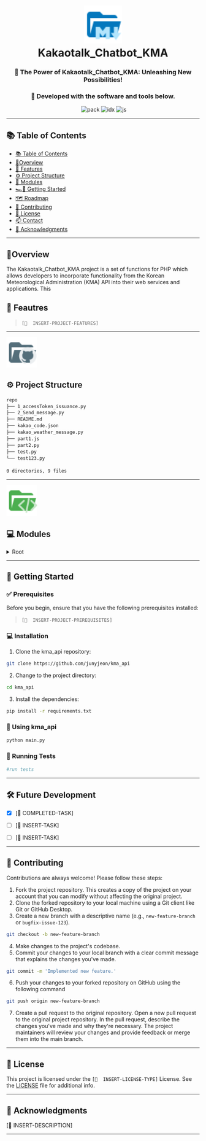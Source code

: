 <div align="center">
<h1 align="center">
<img src="https://raw.githubusercontent.com/PKief/vscode-material-icon-theme/ec559a9f6bfd399b82bb44393651661b08aaf7ba/icons/folder-markdown-open.svg" width="100" />
<br>
Kakaotalk_Chatbot_KMA
</h1>
<h3 align="center">📍 The Power of Kakaotalk_Chatbot_KMA: Unleashing New Possibilities!</h3>
<h3 align="center">🚀 Developed with the software and tools below.</h3>
<p align="center">

<img src="https://img.shields.io/badge/JavaScript-F7DF1E.svg?style=for-the-badge&logo=JavaScript&logoColor=black" alt="" />
<img src="https://img.shields.io/badge/JSON-000000.svg?style=for-the-badge&logo=JSON&logoColor=white" alt="pack" />
<img src="https://img.shields.io/badge/Python-3776AB.svg?style=for-the-badge&logo=Python&logoColor=white" alt="idx" />
<img src="https://img.shields.io/badge/Markdown-000000.svg?style=for-the-badge&logo=Markdown&logoColor=white" alt="js" />
</p>

</div>

---
## 📚 Table of Contents
- [📚 Table of Contents](#-table-of-contents)
- [📍Overview](#-introdcution)
- [🔮 Features](#-features)
- [⚙️ Project Structure](#project-structure)
- [🧩 Modules](#modules)
- [🏎💨 Getting Started](#-getting-started)
- [🗺 Roadmap](#-roadmap)
- [🤝 Contributing](#-contributing)
- [🪪 License](#-license)
- [📫 Contact](#-contact)
- [🙏 Acknowledgments](#-acknowledgments)

---

## 📍Overview

The Kakaotalk_Chatbot_KMA project is a set of functions for PHP which allows developers to incorporate functionality from the Korean Meteorological Administration (KMA) API into their web services and applications. This

## 🔮 Feautres

> `[📌  INSERT-PROJECT-FEATURES]`

---

<img src="https://raw.githubusercontent.com/PKief/vscode-material-icon-theme/ec559a9f6bfd399b82bb44393651661b08aaf7ba/icons/folder-github-open.svg" width="80" />

## ⚙️ Project Structure

```bash
repo
├── 1_accessToken_issuance.py
├── 2_Send_message.py
├── README.md
├── kakao_code.json
├── kakao_weather_message.py
├── part1.js
├── part2.py
├── test.py
└── test123.py

0 directories, 9 files
```
---

<img src="https://raw.githubusercontent.com/PKief/vscode-material-icon-theme/ec559a9f6bfd399b82bb44393651661b08aaf7ba/icons/folder-src-open.svg" width="80" />

## 💻 Modules
<details closed><summary>Root</summary>

| File                      | Summary                                                                                                                                                                                                                                                                    | Module                    |
|:--------------------------|:---------------------------------------------------------------------------------------------------------------------------------------------------------------------------------------------------------------------------------------------------------------------------|:--------------------------|
| kakao_weather_message.py  | This code is a program that provides clothing recommendations based on the weather data from a given location . It uses the requests and BeautifulSoup libraries to retrieve the weather data from an API , and then uses the data to generate a clothing recommendation . | kakao_weather_message.py  |
| 2_Send_message.py         | This code uses the OpenAI , KakaoTalk , and KMA APIs to generate a weather forecast and clothing recommendation for the user . It also checks the fine dust level and provides a recommendation based on the level . Finally , it sends the                                | 2_Send_message.py         |
| test.py                   | This code imports the requests , json , datetime , and openai libraries , sets an OpenAI API key , and obtains an access token from the KakaoTalk API . It then uses the KMA API and fine dust level API                                                                   | test.py                   |
| test123.py                | This code uses the requests library to access the Korean Meteorological Administration 's API , retrieves the temperature data for a given date and time , and plots the data in a graph .                                                                                 | test123.py                |
| part1.js                  | This code is a MainActivity class that extends AppCompatActivity . It uses a GpsTracker to get the latitude and longitude of the user 's current location . It then uses the getCurrentAddress ( ) method to get the address of the                                        | part1.js                  |
| 1_accessToken_issuance.py | This code imports the requests library and uses it to generate an authorization code and access token for a Kakao application . It requires a client ID , client secret , and redirect URI to generate the authorization code , and then uses the authorization code to    | 1_accessToken_issuance.py |
| part2.py                  | This code is a Java class that retrieves weather data from an API and parses it into a readable format . It takes in parameters such as the date , time , longitude , and latitude , and returns the current weather and temperature .                                     | part2.py                  |

</details>
<hr />

## 🚀 Getting Started

### ✅ Prerequisites

Before you begin, ensure that you have the following prerequisites installed:
> `[📌  INSERT-PROJECT-PREREQUISITES]`

### 💻 Installation

1. Clone the kma_api repository:
```sh
git clone https://github.com/junyjeon/kma_api
```

2. Change to the project directory:
```sh
cd kma_api
```

3. Install the dependencies:
```sh
pip install -r requirements.txt
```

### 🤖 Using kma_api

```sh
python main.py
```

### 🧪 Running Tests
```sh
#run tests
```

<hr />

## 🛠 Future Development
- [X] [📌  COMPLETED-TASK]
- [ ] [📌  INSERT-TASK]
- [ ] [📌  INSERT-TASK]


---

## 🤝 Contributing
Contributions are always welcome! Please follow these steps:
1. Fork the project repository. This creates a copy of the project on your account that you can modify without affecting the original project.
2. Clone the forked repository to your local machine using a Git client like Git or GitHub Desktop.
3. Create a new branch with a descriptive name (e.g., `new-feature-branch` or `bugfix-issue-123`).
```sh
git checkout -b new-feature-branch
```
4. Make changes to the project's codebase.
5. Commit your changes to your local branch with a clear commit message that explains the changes you've made.
```sh
git commit -m 'Implemented new feature.'
```
6. Push your changes to your forked repository on GitHub using the following command
```sh
git push origin new-feature-branch
```
7. Create a pull request to the original repository.
Open a new pull request to the original project repository. In the pull request, describe the changes you've made and why they're necessary.
The project maintainers will review your changes and provide feedback or merge them into the main branch.

---

## 🪪 License

This project is licensed under the `[📌  INSERT-LICENSE-TYPE]` License. See the [LICENSE](https://docs.github.com/en/communities/setting-up-your-project-for-healthy-contributions/adding-a-license-to-a-repository) file for additional info.

---

## 🙏 Acknowledgments

[📌  INSERT-DESCRIPTION]


---

